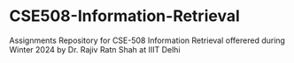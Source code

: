 # CSE508-Information-Retrieval
Assignments Repository for CSE-508 Information Retrieval offerered during Winter 2024 by Dr. Rajiv Ratn Shah at IIIT Delhi
